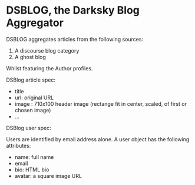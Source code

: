 DSBLOG, the Darksky Blog Aggregator
===================================

DSBLOG aggregates articles from the following sources:

 1. A discourse blog category
 2. A ghost blog

 Whilst featuring the Author profiles.



DSBlog article spec:

 * title
 * url: original URL
 * image : 710x100 header image (rectange fit in center, scaled, of first or chosen image)
 *  ...


DSBlog user spec:

Users are identified by email address alone. A user object has the following attributes:

  * name: full name
  * email
  * bio: HTML bio
  * avatar: a square image URL
